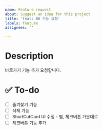 ```yaml
---
name: Feature request
about: Suggest an idea for this project
title: 'feat: 00 기능 요청'
labels: feature
assignees: ''

---
```


# Description
바로가기 기능 추가 요청합니다.

# ✅ To-do
 - [ ] 즐겨찾기 기능
 - [ ] 삭제 기능
 - [ ] ShortCutCard UI 수정 - 별, 체크버튼 가운데로
 - [ ] 체크버튼 기능 추가
